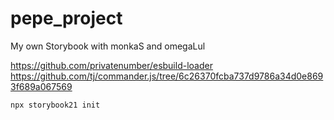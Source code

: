 # pepe_project
My own Storybook with monkaS and omegaLul


https://github.com/privatenumber/esbuild-loader
https://github.com/tj/commander.js/tree/6c26370fcba737d9786a34d0e8693f689a067569


```bash
npx storybook21 init
```
